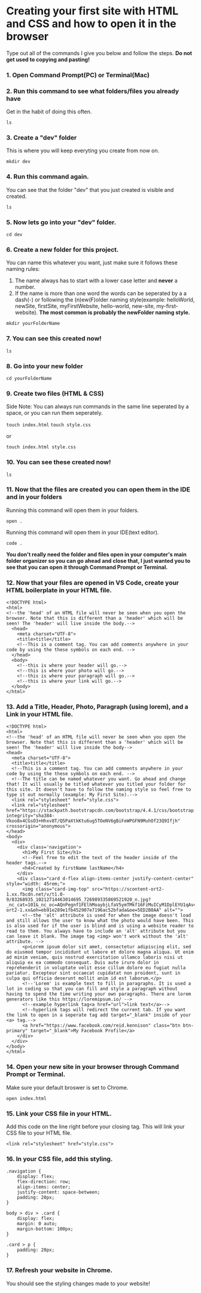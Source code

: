 # Creating your first site with HTML and CSS and how to open it in the browser
Type out all of the commands I give you below and follow the steps. **Do not get used to copying and pasting!**


### 1. Open Command Prompt(PC) or Terminal(Mac)

### 2. Run this command to see what folders/files you already have 
Get in the habit of doing this often.

```ls```

### 3. Create a "dev" folder
This is where you will keep everyting you create from now on.

```mkdir dev```

### 4. Run this command again.
You can see that the folder "dev" that you just created is visible and created.

```ls```

### 5. Now lets go into your "dev" folder.

```cd dev```

### 6. Create a new folder for this project.
You can name this whatever you want, just make sure it follows these naming rules:
1. The name always has to start with a lower case letter and **never** a number.
2. If the name is more than one word the words can be seperated by a a dash(-) or following the (n)ew(F)older naming style(example: helloWorld, newSite, firstSite, myFirstWebsite, hello-world, new-site, my-first-website).
__The most common is probably the newFolder naming style.__

```mkdir yourFolderName```

### 7. You can see this created now!

```ls```

### 8. Go into your new folder

```cd yourFolderName```

### 9. Create two files (HTML & CSS)
Side Note: You can always run commands in the same line seperated by a space, or you can run them seperately.

```touch index.html```
```touch style.css```

or

```touch index.html style.css```

### 10. You can see these created now!

```ls```

### 11. Now that the files are created you can open them in the IDE and in your folders
Running this command will open them in your folders.

```open .```

Running this command will open them in your IDE(text editor).

```code .```

__You don't really need the folder and files open in your computer's main folder organizer so you can go ahead and close that, I just wanted you to see that you can open it through Command Prompt or Terminal.__

### 12. Now that your files are opened in VS Code, create your HTML boilerplate in your HTML file.

```
<!DOCTYPE html>
<html>
<!--the 'head' of an HTML file will never be seen when you open the browser. Note that this is different than a 'header' which will be seen! The 'header' will live inside the body.-->
  <head>
    <meta charset="UTF-8">
    <title>title</title>
    <!--This is a comment tag. You can add comments anywhere in your code by using the these symbols on each end. -->
  </head>
  <body>
    <!--this is where your header will go.-->
    <!--this is where your photo will go.-->
    <!--this is where your paragraph will go.-->
    <!--this is where your link will go.-->
  </body>
</html>
```

### 13. Add a Title, Header, Photo, Paragraph (using lorem), and a Link in your HTML file.

```
<!DOCTYPE html>
<html>
<!--the 'head' of an HTML file will never be seen when you open the browser. Note that this is different than a 'header' which will be seen! The 'header' will live inside the body-->
<head>
  <meta charset="UTF-8">
  <title>title</title>
  <!--This is a comment tag. You can add comments anywhere in your code by using the these symbols on each end. -->
  <!--The title can be named whatever you want. Go ahead and change that! It will usually be titled whatever you titled your folder for this site. It doesn't have to follow the naming style so feel free to type it out normally (example: My First Site).-->
  <link rel="stylesheet" href="style.css">
  <link rel="stylesheet" href="https://stackpath.bootstrapcdn.com/bootstrap/4.4.1/css/bootstrap.min.css" integrity="sha384-Vkoo8x4CGsO3+Hhxv8T/Q5PaXtkKtu6ug5TOeNV6gBiFeWPGFN9MuhOf23Q9Ifjh" crossorigin="anonymous">
</head>
<body>
  <div>
    <div class='navigation'>
      <h1>My First Site</h1>
      <!--Feel free to edit the text of the header inside of the header tags.-->
      <h4>Created by firstName lastName</h4>
    </div>
    <div class="card d-flex align-items-center justify-content-center" style="width: 45rem;">
      <img class="card-img-top" src="https://scontent-ort2-1.xx.fbcdn.net/v/t1.0-9/83268935_10212714463014695_726989335869521920_n.jpg?_nc_cat=101&_nc_oc=AQnPegnf1FElhMoaybjLfaV5ymTMkf16FzMuICyM1DplEYU1qAv4SRLjzsu7U4yzotqpfnrwRYgQSgL8Eoz0ZeNP&_nc_ht=scontent-ort2-1.xx&oh=eb91e289e1fb452907e7196ac52bfada&oe=5ED2B8AA" alt="">
      <!--the 'alt' attribute is used for when the image doesn't load and still allows the user to know what the photo would have been. This is also used for if the user is blind and is using a website reader to read to them. You always have to include an 'alt' attribute but you can leave it blank. The image tag <img> won't work without the 'alt' attribute. -->
      <p>Lorem ipsum dolor sit amet, consectetur adipiscing elit, sed do eiusmod tempor incididunt ut labore et dolore magna aliqua. Ut enim ad minim veniam, quis nostrud exercitation ullamco laboris nisi ut aliquip ex ea commodo consequat. Duis aute irure dolor in reprehenderit in voluptate velit esse cillum dolore eu fugiat nulla pariatur. Excepteur sint occaecat cupidatat non proident, sunt in culpa qui officia deserunt mollit anim id est laborum.</p>
      <!--'Lorem' is example text to fill in paragraphs. It is used a lot in coding so that you can fill and style a paragraph without having to spend the time writing your own paragraphs. There are lorem generators like this https://loremipsum.io/ -->
      <!--example hyperlink tag<a href="url">link text</a>-->
      <!--hyperlink tags will redirect the current tab. If you want the link to open in a seperate tag add target="_blank" inside of your <a> tag.-->
      <a href="https://www.facebook.com/reid.kennison" class="btn btn-primary" target="_blank">My Facebook Profile</a>
    </div>
  </div>
</body>
</html>
```
### 14. Open your new site in your browser through Command Prompt or Terminal.
Make sure your default broswer is set to Chrome.

```open index.html```

### 15. Link your CSS file in your HTML.
Add this code on the line right before your closing </head> tag. This will link your CSS file to your HTML file.

```<link rel="stylesheet" href="style.css">```

### 16. In your CSS file, add this styling. 

```
.navigation {
    display: flex;
    flex-direction: row;
    align-items: center;
    justify-content: space-between;
    padding: 20px;
}

body > div > .card {
    display: flex;
    margin: 0 auto;
    margin-bottom: 100px;
}

.card > p {
    padding: 20px;
}
```

### 17. Refresh your website in Chrome.
You should see the styling changes made to your website!
